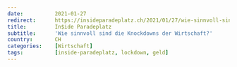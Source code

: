 ```yaml
---
date:          2021-01-27
redirect:      https://insideparadeplatz.ch/2021/01/27/wie-sinnvoll-sind-die-knockdowns-der-wirtschaft/
title:         In$ide Paradeplatz
subtitle:      'Wie sinnvoll sind die Knockdowns der Wirtschaft?'
country:       CH
categories:    [Wirtschaft]
tags:          [inside-paradeplatz, lockdown, geld]
---
```

